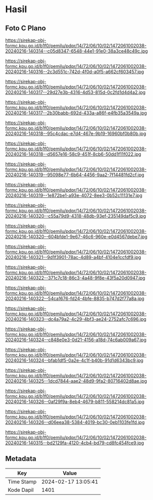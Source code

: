 # Hasil

## Foto C Plano

https://sirekap-obj-formc.kpu.go.id/b1f0/pemilu/pdpr/14/72/06/10/02/1472061002038-20240216-140314--c05d8347-6548-44e1-91e0-38a3ce48c49c.jpg

https://sirekap-obj-formc.kpu.go.id/b1f0/pemilu/pdpr/14/72/06/10/02/1472061002038-20240216-140316--2c3d551c-742d-4f0d-a0f5-a662cf603457.jpg

https://sirekap-obj-formc.kpu.go.id/b1f0/pemilu/pdpr/14/72/06/10/02/1472061002038-20240216-140317--29d27e3b-4316-4d53-815d-0c2fd1d4d4a2.jpg

https://sirekap-obj-formc.kpu.go.id/b1f0/pemilu/pdpr/14/72/06/10/02/1472061002038-20240216-140317--2b30babb-692d-433a-a86f-e4fb35a3549a.jpg

https://sirekap-obj-formc.kpu.go.id/b1f0/pemilu/pdpr/14/72/06/10/02/1472061002038-20240216-140318--95c4cdac-e7d4-467e-9b19-16960bf0b80b.jpg

https://sirekap-obj-formc.kpu.go.id/b1f0/pemilu/pdpr/14/72/06/10/02/1472061002038-20240216-140318--d5657e16-58c9-451f-8cb6-50dd1f11f022.jpg

https://sirekap-obj-formc.kpu.go.id/b1f0/pemilu/pdpr/14/72/06/10/02/1472061002038-20240216-140319--95098e77-6b64-4456-9aa2-7f14481fd2cf.jpg

https://sirekap-obj-formc.kpu.go.id/b1f0/pemilu/pdpr/14/72/06/10/02/1472061002038-20240216-140319--1e872be1-a93e-4072-8ee3-0b52c11131e7.jpg

https://sirekap-obj-formc.kpu.go.id/b1f0/pemilu/pdpr/14/72/06/10/02/1472061002038-20240216-140320--c55a79d9-4318-48db-93ef-235149daf5c9.jpg

https://sirekap-obj-formc.kpu.go.id/b1f0/pemilu/pdpr/14/72/06/10/02/1472061002038-20240216-140320--604bfde1-9e67-46c6-960e-e0d4567debe7.jpg

https://sirekap-obj-formc.kpu.go.id/b1f0/pemilu/pdpr/14/72/06/10/02/1472061002038-20240216-140321--9d1f3901-78ac-4d89-a4bf-4104e1ccfdf9.jpg

https://sirekap-obj-formc.kpu.go.id/b1f0/pemilu/pdpr/14/72/06/10/02/1472061002038-20240216-140322--371c7c18-86c3-4a48-9f8e-43f5a20d0947.jpg

https://sirekap-obj-formc.kpu.go.id/b1f0/pemilu/pdpr/14/72/06/10/02/1472061002038-20240216-140322--54ca1676-fd24-4bfe-8835-b747d2f77a8a.jpg

https://sirekap-obj-formc.kpu.go.id/b1f0/pemilu/pdpr/14/72/06/10/02/1472061002038-20240216-140323--dc4a79a2-4c29-4bf3-ae24-2752afc7c696.jpg

https://sirekap-obj-formc.kpu.go.id/b1f0/pemilu/pdpr/14/72/06/10/02/1472061002038-20240216-140324--c848e0e3-0d21-4156-a18d-74c6ab009a67.jpg

https://sirekap-obj-formc.kpu.go.id/b1f0/pemilu/pdpr/14/72/06/10/02/1472061002038-20240216-140324--bfab1df5-0a2e-4c1f-b40b-91d1d6343bc9.jpg

https://sirekap-obj-formc.kpu.go.id/b1f0/pemilu/pdpr/14/72/06/10/02/1472061002038-20240216-140325--1dcd7844-aae2-48d9-9fa2-80716402d8ae.jpg

https://sirekap-obj-formc.kpu.go.id/b1f0/pemilu/pdpr/14/72/06/10/02/1472061002038-20240216-140326--0af29f9a-8eb4-4679-b811-558214dc81a5.jpg

https://sirekap-obj-formc.kpu.go.id/b1f0/pemilu/pdpr/14/72/06/10/02/1472061002038-20240216-140326--d06eea38-5384-4019-bc30-0eb1103fe1fd.jpg

https://sirekap-obj-formc.kpu.go.id/b1f0/pemilu/pdpr/14/72/06/10/02/1472061002038-20240216-140315--bd2129fa-4120-4cb4-bd79-cd8fc454fce9.jpg


## Metadata

| Key        | Value               |
| ---------- | ------------------- |
| Time Stamp | 2024-02-17 13:05:41 |
| Kode Dapil | 1401                |



